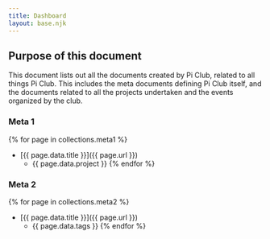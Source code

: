 ```yaml
---
title: Dashboard
layout: base.njk
---
```


## Purpose of this document

This document lists out all the documents created by Pi Club, related to all things Pi Club. This includes the meta documents defining Pi Club itself, and the documents related to all the projects undertaken and the events organized by the club.

### Meta 1

{% for page in collections.meta1 %}
- [{{ page.data.title }}]({{ page.url }})
  - {{ page.data.project }}
{% endfor %}

### Meta 2

{% for page in collections.meta2 %}
- [{{ page.data.title }}]({{ page.url }})
  - {{ page.data.tags }}
{% endfor %}


